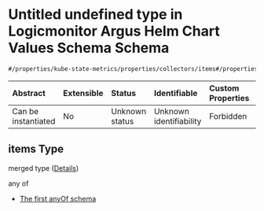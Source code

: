 # Untitled undefined type in Logicmonitor Argus Helm Chart Values Schema Schema

```txt
#/properties/kube-state-metrics/properties/collectors/items#/properties/kube-state-metrics/properties/collectors/items
```



| Abstract            | Extensible | Status         | Identifiable            | Custom Properties | Additional Properties | Access Restrictions | Defined In                                                        |
| :------------------ | :--------- | :------------- | :---------------------- | :---------------- | :-------------------- | :------------------ | :---------------------------------------------------------------- |
| Can be instantiated | No         | Unknown status | Unknown identifiability | Forbidden         | Allowed               | none                | [values.schema.json\*](values.schema.json "open original schema") |

## items Type

merged type ([Details](values-properties-the-kube-state-metrics-schema-properties-the-collectors-schema-items.md))

any of

*   [The first anyOf schema](values-properties-the-kube-state-metrics-schema-properties-the-collectors-schema-items-anyof-the-first-anyof-schema.md "check type definition")
